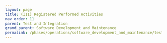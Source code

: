 ```yaml
---
layout: page
title: (I11) Registered Performed Activities
nav_order: 11
parent: Test and Integration
grand_parent: Software Development and Maintenance
permalink: /phases/operations/software_development_and_maintenance/test_and_integration/i11/
---
```


